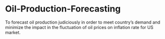# Oil-Production-Forecasting
To forecast oil production judiciously in order to meet country’s demand and minimize the impact in the fluctuation of oil prices on inflation rate for US market.
